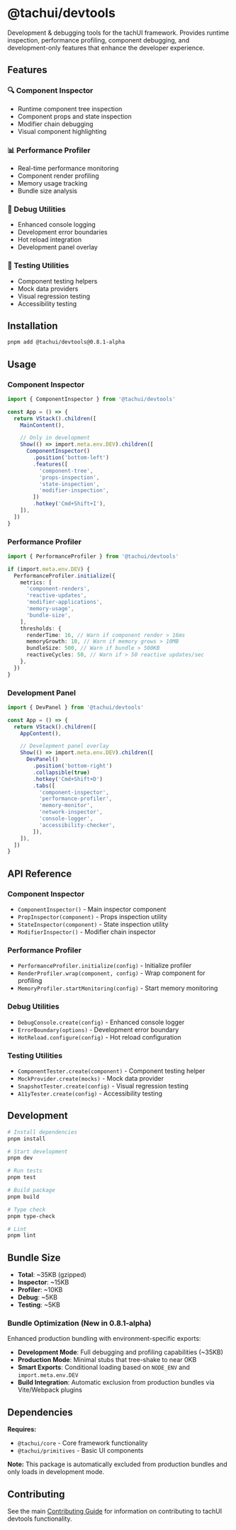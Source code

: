 # @tachui/devtools

Development & debugging tools for the tachUI framework. Provides runtime inspection, performance profiling, component debugging, and development-only features that enhance the developer experience.

## Features

### 🔍 Component Inspector

- Runtime component tree inspection
- Component props and state inspection
- Modifier chain debugging
- Visual component highlighting

### 📊 Performance Profiler

- Real-time performance monitoring
- Component render profiling
- Memory usage tracking
- Bundle size analysis

### 🐛 Debug Utilities

- Enhanced console logging
- Development error boundaries
- Hot reload integration
- Development panel overlay

### 🧪 Testing Utilities

- Component testing helpers
- Mock data providers
- Visual regression testing
- Accessibility testing

## Installation

```bash
pnpm add @tachui/devtools@0.8.1-alpha
```

## Usage

### Component Inspector

```typescript
import { ComponentInspector } from '@tachui/devtools'

const App = () => {
  return VStack().children([
    MainContent(),

    // Only in development
    Show(() => import.meta.env.DEV).children([
      ComponentInspector()
        .position('bottom-left')
        .features([
          'component-tree',
          'props-inspection',
          'state-inspection',
          'modifier-inspection',
        ])
        .hotkey('Cmd+Shift+I'),
    ]),
  ])
}
```

### Performance Profiler

```typescript
import { PerformanceProfiler } from '@tachui/devtools'

if (import.meta.env.DEV) {
  PerformanceProfiler.initialize({
    metrics: [
      'component-renders',
      'reactive-updates',
      'modifier-applications',
      'memory-usage',
      'bundle-size',
    ],
    thresholds: {
      renderTime: 16, // Warn if component render > 16ms
      memoryGrowth: 10, // Warn if memory grows > 10MB
      bundleSize: 500, // Warn if bundle > 500KB
      reactiveCycles: 50, // Warn if > 50 reactive updates/sec
    },
  })
}
```

### Development Panel

```typescript
import { DevPanel } from '@tachui/devtools'

const App = () => {
  return VStack().children([
    AppContent(),

    // Development panel overlay
    Show(() => import.meta.env.DEV).children([
      DevPanel()
        .position('bottom-right')
        .collapsible(true)
        .hotkey('Cmd+Shift+D')
        .tabs([
          'component-inspector',
          'performance-profiler',
          'memory-monitor',
          'network-inspector',
          'console-logger',
          'accessibility-checker',
        ]),
    ]),
  ])
}
```

## API Reference

### Component Inspector

- `ComponentInspector()` - Main inspector component
- `PropInspector(component)` - Props inspection utility
- `StateInspector(component)` - State inspection utility
- `ModifierInspector()` - Modifier chain inspector

### Performance Profiler

- `PerformanceProfiler.initialize(config)` - Initialize profiler
- `RenderProfiler.wrap(component, config)` - Wrap component for profiling
- `MemoryProfiler.startMonitoring(config)` - Start memory monitoring

### Debug Utilities

- `DebugConsole.create(config)` - Enhanced console logger
- `ErrorBoundary(options)` - Development error boundary
- `HotReload.configure(config)` - Hot reload configuration

### Testing Utilities

- `ComponentTester.create(component)` - Component testing helper
- `MockProvider.create(mocks)` - Mock data provider
- `SnapshotTester.create(config)` - Visual regression testing
- `A11yTester.create(config)` - Accessibility testing

## Development

```bash
# Install dependencies
pnpm install

# Start development
pnpm dev

# Run tests
pnpm test

# Build package
pnpm build

# Type check
pnpm type-check

# Lint
pnpm lint
```

## Bundle Size

- **Total**: ~35KB (gzipped)
- **Inspector**: ~15KB
- **Profiler**: ~10KB
- **Debug**: ~5KB
- **Testing**: ~5KB

### Bundle Optimization (New in 0.8.1-alpha)

Enhanced production bundling with environment-specific exports:

- **Development Mode**: Full debugging and profiling capabilities (~35KB)
- **Production Mode**: Minimal stubs that tree-shake to near 0KB
- **Smart Exports**: Conditional loading based on `NODE_ENV` and `import.meta.env.DEV`
- **Build Integration**: Automatic exclusion from production bundles via Vite/Webpack plugins

## Dependencies

**Requires:**

- `@tachui/core` - Core framework functionality
- `@tachui/primitives` - Basic UI components

**Note:** This package is automatically excluded from production bundles and only loads in development mode.

## Contributing

See the main [Contributing Guide](../../CONTRIBUTING.md) for information on contributing to tachUI devtools functionality.
